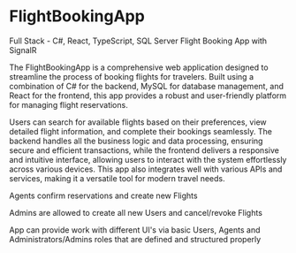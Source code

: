 # FlightBookingApp
Full Stack - C#, React, TypeScript, SQL Server Flight Booking App with SignalR


The FlightBookingApp is a comprehensive web application designed to streamline the process of booking flights for travelers. Built using a combination of C# for the backend, MySQL for database management, and React for the frontend, this app provides a robust and user-friendly platform for managing flight reservations. 

Users can search for available flights based on their preferences, view detailed flight information, and complete their bookings seamlessly. The backend handles all the business logic and data processing, ensuring secure and efficient transactions, while the frontend delivers a responsive and intuitive interface, allowing users to interact with the system effortlessly across various devices. This app also integrates well with various APIs and services, making it a versatile tool for modern travel needs.

Agents confirm reservations and create new Flights

Admins are allowed to create all new Users and cancel/revoke Flights 

App can provide work with different UI's via basic Users, Agents and Administrators/Admins roles that are defined and structured properly
